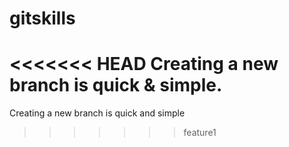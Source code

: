 # gitskills
<<<<<<< HEAD
Creating a new branch is quick & simple.
=======
Creating a new branch is quick and simple
>>>>>>> feature1
